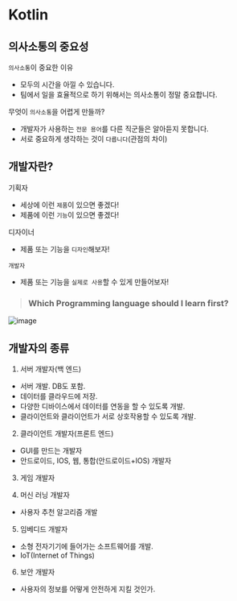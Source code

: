 # Kotlin

## 의사소통의 중요성

`의사소통`이 중요한 이유   
* 모두의 시간을 아낄 수 있습니다.
* 팀에서 일을 효율적으로 하기 위해서는 의사소통이 정말 중요합니다.

무엇이 `의사소통`을 어렵게 만들까?   
* 개발자가 사용하는 `전문 용어`를 다른 직군들은 알아듣지 못합니다.
* 서로 중요하게 생각하는 것이 `다릅니다`(관점의 차이)

## 개발자란?

기획자   
* 세상에 이런 `제품`이 있으면 좋겠다!
* 제품에 이런 `기능`이 있으면 좋겠다!

디자이너   
* 제품 또는 기능을 `디자인`해보자!

`개발자`   
* 제품 또는 기능을 `실제로 사용`할 수 있게 만들어보자!

> <h3>Which Programming language should I learn first?</h3>

![image](https://user-images.githubusercontent.com/43658658/142730982-dbf6a1cf-4383-4493-b8b1-16db5001257f.png)

## 개발자의 종류

1. 서버 개발자(백 엔드)   
* 서버 개발. DB도 포함.
* 데이터를 클라우드에 저장.
* 다양한 디바이스에서 데이터를 연동을 할 수 있도록 개발.
* 클라이언트와 클라이언트가 서로 상호작용할 수 있도록 개발.

2. 클라이언트 개발자(프론트 엔드)   
* GUI를 만드는 개발자
* 안드로이드, IOS, 웹, 통합(안드로이드+IOS) 개발자

3. 게임 개발자   

4. 머신 러닝 개발자   
- 사용자 추천 알고리즘 개발

5. 임베디드 개발자   
* 소형 전자기기에 들어가는 소프트웨어를 개발.
* IoT(Internet of Things)

6. 보안 개발자   
* 사용자의 정보를 어떻게 안전하게 지킬 것인가.


